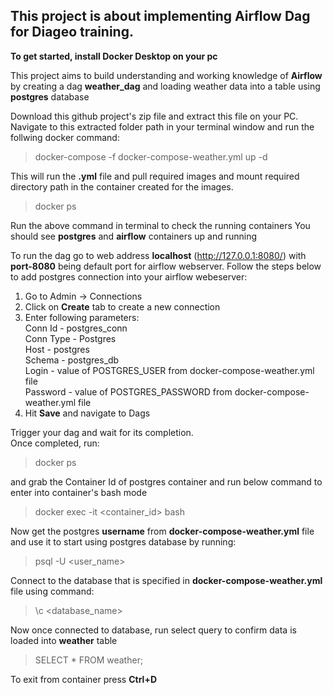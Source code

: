 ## This project is about implementing Airflow Dag for Diageo training.



**To get started, install Docker Desktop on your pc**

This project aims to build understanding and working knowledge of **Airflow** by creating a dag **weather_dag** and loading weather data into a table using **postgres** database

Download this github project's zip file and extract this file on your PC.  
Navigate to this extracted folder path in your terminal window and run the follwing docker command:
> docker-compose -f docker-compose-weather.yml up -d

This will run the **.yml** file and pull required images and mount required directory path in the container created for the images.
> docker ps

Run the above command in terminal to check the running containers
You should see **postgres** and **airflow** containers up and running

To run the dag go to web address **localhost** (http://127.0.0.1:8080/) with **port-8080** being default port for airflow webserver. 
Follow the steps below to add postgres connection into your airflow webeserver:  
1. Go to Admin -> Connections
2. Click on **Create** tab to create a new connection
3. Enter following parameters:  
   Conn Id - postgres_conn          
   Conn Type - Postgres   
   Host - postgres    
   Schema - postgres_db   
   Login - value of POSTGRES_USER from docker-compose-weather.yml file  
   Password - value of POSTGRES_PASSWORD from docker-compose-weather.yml file   
4. Hit **Save** and navigate to Dags  
   
Trigger your dag and wait for its completion.  
Once completed, run:  
> docker ps

and grab the Container Id of postgres container and run below command to enter into container's bash mode
> docker exec -it <container_id> bash

Now get the postgres **username** from **docker-compose-weather.yml** file and use it to start using postgres database by running:
> psql -U <user_name>

Connect to the database that is specified in **docker-compose-weather.yml** file using command:
> \c <database_name>

Now once connected to database, run select query to confirm data is loaded into **weather** table
> SELECT * FROM weather;

To exit from container press **Ctrl+D**

